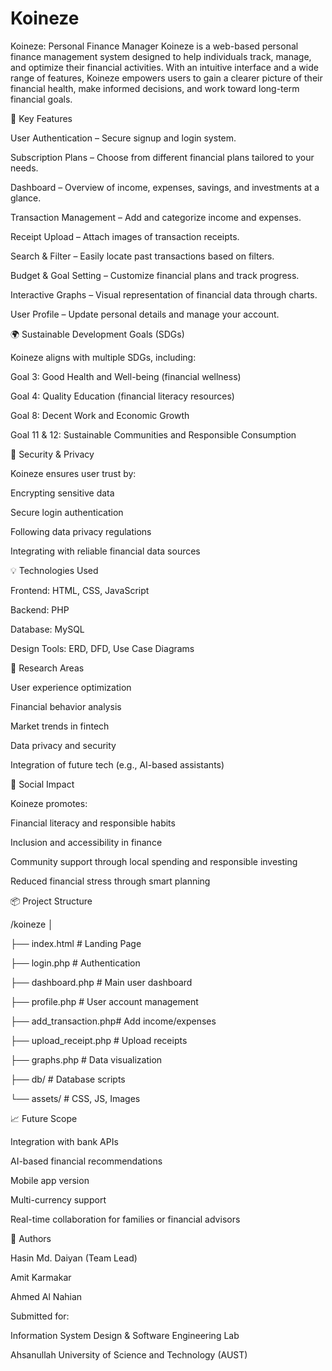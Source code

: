 # Koineze
Koineze: Personal Finance Manager
Koineze is a web-based personal finance management system designed to help individuals track, manage, and optimize their financial activities. With an intuitive interface and a wide range of features, Koineze empowers users to gain a clearer picture of their financial health, make informed decisions, and work toward long-term financial goals.

📌 Key Features

User Authentication – Secure signup and login system.

Subscription Plans – Choose from different financial plans tailored to your needs.

Dashboard – Overview of income, expenses, savings, and investments at a glance.

Transaction Management – Add and categorize income and expenses.

Receipt Upload – Attach images of transaction receipts.

Search & Filter – Easily locate past transactions based on filters.

Budget & Goal Setting – Customize financial plans and track progress.

Interactive Graphs – Visual representation of financial data through charts.

User Profile – Update personal details and manage your account.

🌍 Sustainable Development Goals (SDGs)

Koineze aligns with multiple SDGs, including:

Goal 3: Good Health and Well-being (financial wellness)

Goal 4: Quality Education (financial literacy resources)

Goal 8: Decent Work and Economic Growth

Goal 11 & 12: Sustainable Communities and Responsible Consumption

🔐 Security & Privacy

Koineze ensures user trust by:

Encrypting sensitive data

Secure login authentication

Following data privacy regulations

Integrating with reliable financial data sources

💡 Technologies Used

Frontend: HTML, CSS, JavaScript

Backend: PHP

Database: MySQL

Design Tools: ERD, DFD, Use Case Diagrams

🧠 Research Areas

User experience optimization

Financial behavior analysis

Market trends in fintech

Data privacy and security

Integration of future tech (e.g., AI-based assistants)

🤝 Social Impact

Koineze promotes:

Financial literacy and responsible habits

Inclusion and accessibility in finance

Community support through local spending and responsible investing

Reduced financial stress through smart planning

📦 Project Structure

/koineze
│

├── index.html         # Landing Page

├── login.php          # Authentication

├── dashboard.php      # Main user dashboard

├── profile.php        # User account management

├── add_transaction.php# Add income/expenses

├── upload_receipt.php # Upload receipts

├── graphs.php         # Data visualization

├── db/                # Database scripts

└── assets/            # CSS, JS, Images


📈 Future Scope

Integration with bank APIs

AI-based financial recommendations

Mobile app version

Multi-currency support

Real-time collaboration for families or financial advisors

🙋 Authors

Hasin Md. Daiyan (Team Lead)

Amit Karmakar

Ahmed Al Nahian

Submitted for:

Information System Design & Software Engineering Lab

Ahsanullah University of Science and Technology (AUST)


